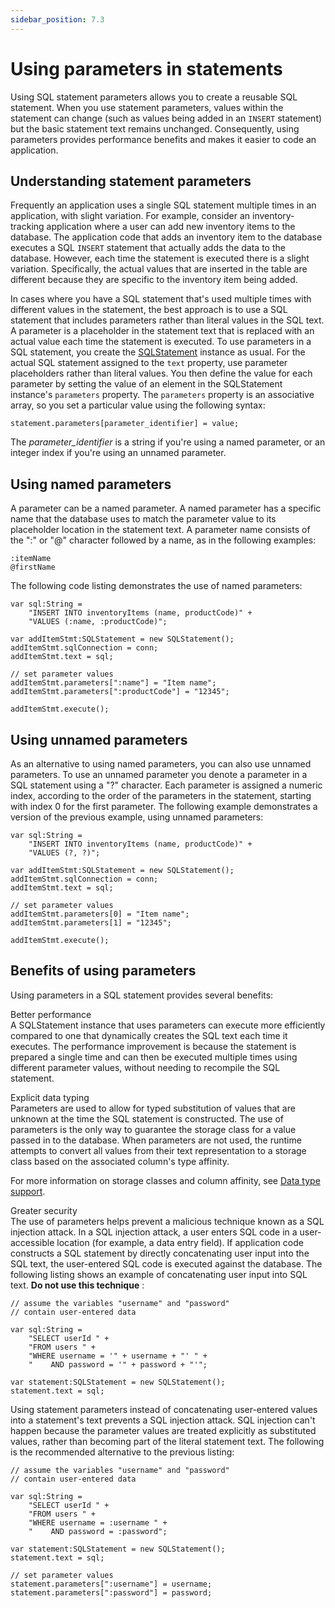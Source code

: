 ```yaml
---
sidebar_position: 7.3
---
```


# Using parameters in statements

Using SQL statement parameters allows you to create a reusable SQL statement.
When you use statement parameters, values within the statement can change (such
as values being added in an `INSERT` statement) but the basic statement text
remains unchanged. Consequently, using parameters provides performance benefits
and makes it easier to code an application.

## Understanding statement parameters

Frequently an application uses a single SQL statement multiple times in an
application, with slight variation. For example, consider an inventory-tracking
application where a user can add new inventory items to the database. The
application code that adds an inventory item to the database executes a SQL
`INSERT` statement that actually adds the data to the database. However, each
time the statement is executed there is a slight variation. Specifically, the
actual values that are inserted in the table are different because they are
specific to the inventory item being added.

In cases where you have a SQL statement that's used multiple times with
different values in the statement, the best approach is to use a SQL statement
that includes parameters rather than literal values in the SQL text. A parameter
is a placeholder in the statement text that is replaced with an actual value
each time the statement is executed. To use parameters in a SQL statement, you
create the
[SQLStatement](https://help.adobe.com/en_US/FlashPlatform/reference/actionscript/3/flash/data/SQLStatement.html)
instance as usual. For the actual SQL statement assigned to the `text` property,
use parameter placeholders rather than literal values. You then define the value
for each parameter by setting the value of an element in the SQLStatement
instance's `parameters` property. The `parameters` property is an associative
array, so you set a particular value using the following syntax:

    statement.parameters[parameter_identifier] = value;

The _parameter_identifier_ is a string if you're using a named parameter, or an
integer index if you're using an unnamed parameter.

## Using named parameters

A parameter can be a named parameter. A named parameter has a specific name that
the database uses to match the parameter value to its placeholder location in
the statement text. A parameter name consists of the ":" or "@" character
followed by a name, as in the following examples:

    :itemName
    @firstName

The following code listing demonstrates the use of named parameters:

    var sql:String =
    	"INSERT INTO inventoryItems (name, productCode)" +
    	"VALUES (:name, :productCode)";

    var addItemStmt:SQLStatement = new SQLStatement();
    addItemStmt.sqlConnection = conn;
    addItemStmt.text = sql;

    // set parameter values
    addItemStmt.parameters[":name"] = "Item name";
    addItemStmt.parameters[":productCode"] = "12345";

    addItemStmt.execute();

## Using unnamed parameters

As an alternative to using named parameters, you can also use unnamed
parameters. To use an unnamed parameter you denote a parameter in a SQL
statement using a "?" character. Each parameter is assigned a numeric index,
according to the order of the parameters in the statement, starting with index 0
for the first parameter. The following example demonstrates a version of the
previous example, using unnamed parameters:

    var sql:String =
    	"INSERT INTO inventoryItems (name, productCode)" +
    	"VALUES (?, ?)";

    var addItemStmt:SQLStatement = new SQLStatement();
    addItemStmt.sqlConnection = conn;
    addItemStmt.text = sql;

    // set parameter values
    addItemStmt.parameters[0] = "Item name";
    addItemStmt.parameters[1] = "12345";

    addItemStmt.execute();

## Benefits of using parameters

Using parameters in a SQL statement provides several benefits:

Better performance  
A SQLStatement instance that uses parameters can execute more efficiently
compared to one that dynamically creates the SQL text each time it executes. The
performance improvement is because the statement is prepared a single time and
can then be executed multiple times using different parameter values, without
needing to recompile the SQL statement.

Explicit data typing  
Parameters are used to allow for typed substitution of values that are unknown
at the time the SQL statement is constructed. The use of parameters is the only
way to guarantee the storage class for a value passed in to the database. When
parameters are not used, the runtime attempts to convert all values from their
text representation to a storage class based on the associated column's type
affinity.

For more information on storage classes and column affinity, see
[Data type support](../../appendixes/sql-support-in-local-databases/data-type-support.md).

Greater security  
The use of parameters helps prevent a malicious technique known as a SQL
injection attack. In a SQL injection attack, a user enters SQL code in a
user-accessible location (for example, a data entry field). If application code
constructs a SQL statement by directly concatenating user input into the SQL
text, the user-entered SQL code is executed against the database. The following
listing shows an example of concatenating user input into SQL text. **Do not use
this technique** :

    // assume the variables "username" and "password"
    // contain user-entered data

    var sql:String =
    	"SELECT userId " +
    	"FROM users " +
    	"WHERE username = '" + username + "' " +
    	"    AND password = '" + password + "'";

    var statement:SQLStatement = new SQLStatement();
    statement.text = sql;

Using statement parameters instead of concatenating user-entered values into a
statement's text prevents a SQL injection attack. SQL injection can't happen
because the parameter values are treated explicitly as substituted values,
rather than becoming part of the literal statement text. The following is the
recommended alternative to the previous listing:

    // assume the variables "username" and "password"
    // contain user-entered data

    var sql:String =
    	"SELECT userId " +
    	"FROM users " +
    	"WHERE username = :username " +
    	"    AND password = :password";

    var statement:SQLStatement = new SQLStatement();
    statement.text = sql;

    // set parameter values
    statement.parameters[":username"] = username;
    statement.parameters[":password"] = password;
